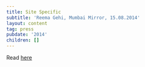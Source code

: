 ```yaml
---
title: Site Specific
subtitle: 'Reema Gehi, Mumbai Mirror, 15.08.2014'
layout: content
tag: press
pubdate: '2014'
children: []
---
```

Read [here](https://mumbaimirror.indiatimes.com/mumbai/other/Site-specific/articleshow/40296979.cms?)
